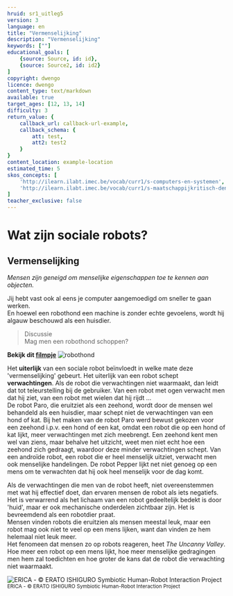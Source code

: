 ```yaml
---
hruid: sr1_uitleg5
version: 3
language: en
title: "Vermenselijking"
description: "Vermenselijking"
keywords: [""]
educational_goals: [
    {source: Source, id: id}, 
    {source: Source2, id: id2}
]
copyright: dwengo
licence: dwengo
content_type: text/markdown
available: true
target_ages: [12, 13, 14]
difficulty: 3
return_value: {
    callback_url: callback-url-example,
    callback_schema: {
        att: test,
        att2: test2
    }
}
content_location: example-location
estimated_time: 5
skos_concepts: [
    'http://ilearn.ilabt.imec.be/vocab/curr1/s-computers-en-systemen', 
    'http://ilearn.ilabt.imec.be/vocab/curr1/s-maatschappijkritisch-denken'
]
teacher_exclusive: false
---
```


# Wat zijn sociale robots?
## Vermenselijking

*Mensen zijn geneigd om menselijke eigenschappen toe te kennen aan objecten.*

Jij hebt vast ook al eens je computer aangemoedigd om sneller te gaan werken.  
En hoewel een robothond een machine is zonder echte gevoelens, wordt hij algauw beschouwd als een huisdier.  

> Discussie<br>Mag men een robothond schoppen?

**Bekijk dit [filmpje](https://www.youtube.com/watch?v=M8YjvHYbZ9w "Robothond")**
![](@youtube/https://www.youtube.com/embed/M8YjvHYbZ9w "robothond")


Het **uiterlijk** van een sociale robot beïnvloedt in welke mate deze 'vermenselijking' gebeurt. Het uiterlijk van een robot schept **verwachtingen**. Als de robot die verwachtingen niet waarmaakt, dan leidt dat tot teleurstelling bij de gebruiker. Van een robot met ogen verwacht men dat hij ziet, van een robot met wielen dat hij rijdt ...  
De robot Paro, die eruitziet als een zeehond, wordt door de mensen wel behandeld als een huisdier, maar schept niet de verwachtingen van een hond of kat. Bij het maken van de robot Paro werd bewust gekozen voor een zeehond i.p.v. een hond of een kat, omdat een robot die op een hond of kat lijkt, meer verwachtingen met zich meebrengt. Een zeehond kent men wel van ziens, maar behalve het uitzicht, weet men niet echt hoe een zeehond zich gedraagt, waardoor deze minder verwachtingen schept.
Van een androïde robot, een robot die er heel menselijk uitziet, verwacht men ook menselijke handelingen. De robot Pepper lijkt net niet genoeg op een mens om te verwachten dat hij ook heel menselijk voor de dag komt.  

Als de verwachtingen die men van de robot heeft, niet overeenstemmen met wat hij effectief doet, dan ervaren mensen de robot als iets negatiefs.  
Het is verwarrend als het lichaam van een robot gedeeltelijk bedekt is door 'huid', maar er ook mechanische onderdelen zichtbaar zijn. Het is bevreemdend als een robotdier praat.  
Mensen  vinden robots die eruitzien als mensen meestal leuk, maar een robot mag ook niet te veel op een mens lijken, want dan vinden ze hem helemaal niet leuk meer.  
Het fenomeen dat mensen zo op robots reageren, heet *The Uncanny Valley*.  
Hoe meer een robot op een mens lijkt, hoe meer menselijke gedragingen men hem zal toedichten en hoe groter de kans dat de robot die verwachting niet waarmaakt.

![ERICA - © ERATO ISHIGURO Symbiotic Human-Robot Interaction Project](embed/UncannyValley.jpg "© ERATO ISHIGURO Symbiotic Human-Robot Interaction Project")
<sub>ERICA - © ERATO ISHIGURO Symbiotic Human-Robot Interaction Project</sub>